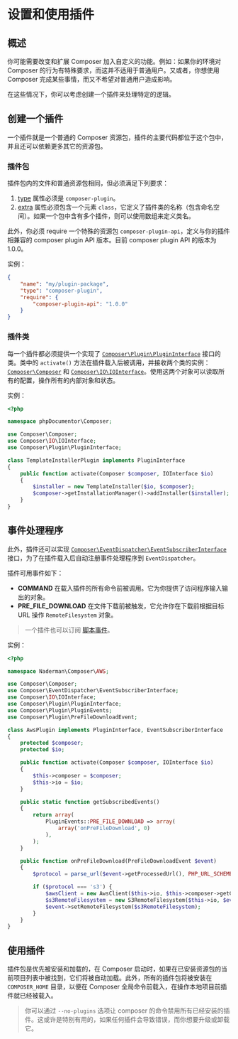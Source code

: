 <!--
    tagline: Modify and extend Composer's functionality
-->

# 设置和使用插件

## 概述

你可能需要改变和扩展 Composer 加入自定义的功能。例如：如果你的环境对 Composer 的行为有特殊要求，而这并不适用于普通用户。又或者，你想使用 Composer 完成某些事情，而又不希望对普通用户造成影响。

在这些情况下，你可以考虑创建一个插件来处理特定的逻辑。

## 创建一个插件

一个插件就是一个普通的 Composer 资源包，插件的主要代码都位于这个包中，并且还可以依赖更多其它的资源包。

### 插件包

插件包内的文件和普通资源包相同，但必须满足下列要求：

1. [type][1] 属性必须是 `composer-plugin`。
2. [extra][2] 属性必须包含一个元素 `class`，它定义了插件类的名称（包含命名空间）。如果一个包中含有多个插件，则可以使用数组来定义类名。

此外，你必须 require 一个特殊的资源包 `composer-plugin-api`，定义与你的插件相兼容的 composer plugin API 版本。目前 composer plugin API 的版本为1.0.0。

实例：

```json
{
    "name": "my/plugin-package",
    "type": "composer-plugin",
    "require": {
        "composer-plugin-api": "1.0.0"
    }
}
```

### 插件类

每一个插件都必须提供一个实现了 [`Composer\Plugin\PluginInterface`][3] 接口的类。类中的 `activate()` 方法在插件载入后被调用，并接收两个类的实例：[`Composer\Composer`][4] 和 [`Composer\IO\IOInterface`][5]。使用这两个对象可以读取所有的配置，操作所有的内部对象和状态。

实例：

```php
<?php

namespace phpDocumentor\Composer;

use Composer\Composer;
use Composer\IO\IOInterface;
use Composer\Plugin\PluginInterface;

class TemplateInstallerPlugin implements PluginInterface
{
    public function activate(Composer $composer, IOInterface $io)
    {
        $installer = new TemplateInstaller($io, $composer);
        $composer->getInstallationManager()->addInstaller($installer);
    }
}
```

## 事件处理程序

此外，插件还可以实现 [`Composer\EventDispatcher\EventSubscriberInterface`][6] 接口，为了在插件载入后自动注册事件处理程序到 `EventDispatcher`。

插件可用事件如下：

* **COMMAND** 在载入插件的所有命令前被调用。它为你提供了访问程序输入输出的对象。
* **PRE_FILE_DOWNLOAD** 在文件下载前被触发，它允许你在下载前根据目标 URL 操作 `RemoteFilesystem` 对象。

> 一个插件也可以订阅 [脚本事件][7]。

实例：

```php
<?php

namespace Naderman\Composer\AWS;

use Composer\Composer;
use Composer\EventDispatcher\EventSubscriberInterface;
use Composer\IO\IOInterface;
use Composer\Plugin\PluginInterface;
use Composer\Plugin\PluginEvents;
use Composer\Plugin\PreFileDownloadEvent;

class AwsPlugin implements PluginInterface, EventSubscriberInterface
{
    protected $composer;
    protected $io;

    public function activate(Composer $composer, IOInterface $io)
    {
        $this->composer = $composer;
        $this->io = $io;
    }

    public static function getSubscribedEvents()
    {
        return array(
            PluginEvents::PRE_FILE_DOWNLOAD => array(
                array('onPreFileDownload', 0)
            ),
        );
    }

    public function onPreFileDownload(PreFileDownloadEvent $event)
    {
        $protocol = parse_url($event->getProcessedUrl(), PHP_URL_SCHEME);

        if ($protocol === 's3') {
            $awsClient = new AwsClient($this->io, $this->composer->getConfig());
            $s3RemoteFilesystem = new S3RemoteFilesystem($this->io, $event->getRemoteFilesystem()->getOptions(), $awsClient);
            $event->setRemoteFilesystem($s3RemoteFilesystem);
        }
    }
}
```

## 使用插件

插件包是优先被安装和加载的，在 Composer 启动时，如果在已安装资源包的当前项目列表中被找到，它们将被自动加载。此外，所有的插件包将被安装在 `COMPOSER_HOME` 目录，以便在 Composer 全局命令前载入，在操作本地项目前插件就已经被载入。

> 你可以通过 `--no-plugins` 选项让 composer 的命令禁用所有已经安装的插件。这或许是特别有用的，如果任何插件会导致错误，而你想要升级或卸载它。

[1]: ../04-schema.md#type
[2]: ../04-schema.md#extra
[3]: https://github.com/composer/composer/blob/master/src/Composer/Plugin/PluginInterface.php
[4]: https://github.com/composer/composer/blob/master/src/Composer/Composer.php
[5]: https://github.com/composer/composer/blob/master/src/Composer/IO/IOInterface.php
[6]: https://github.com/composer/composer/blob/master/src/Composer/EventDispatcher/EventSubscriberInterface.php
[7]: ./scripts.md#event-names
